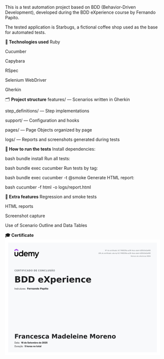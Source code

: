 This is a test automation project based on BDD (Behavior-Driven Development), developed during the BDD eXperience course by Fernando Papito.

The tested application is Starbugs, a fictional coffee shop used as the base for automated tests.

**🧪 Technologies used**
Ruby

Cucumber

Capybara

RSpec

Selenium WebDriver

Gherkin

🗂️ **Project structure**
features/ — Scenarios written in Gherkin

step_definitions/ — Step implementations

support/ — Configuration and hooks

pages/ — Page Objects organized by page

logs/ — Reports and screenshots generated during tests

**🚀 How to run the tests**
Install dependencies:

bash
bundle install
Run all tests:

bash
bundle exec cucumber
Run tests by tag:

bash
bundle exec cucumber -t @smoke
Generate HTML report:

bash
cucumber -f html -o logs/report.html

**📸 Extra features**
Regression and smoke tests

HTML reports

Screenshot capture

Use of Scenario Outline and Data Tables

**🎓 Certificate**
![Certificado BDD](https://github.com/Franmadeleine/Automation-BDD-Cucumber-Starbugs/blob/main/Certificado%20-%20BDD.jpg?raw=true)
